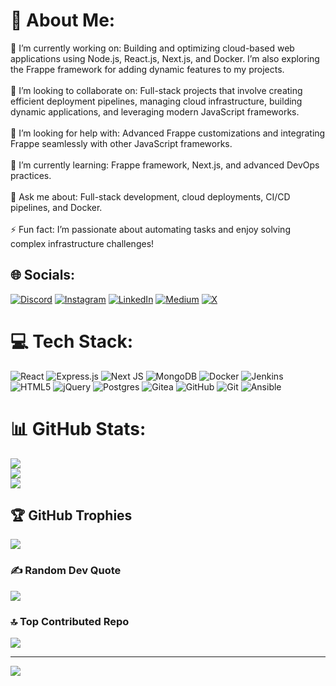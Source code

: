 # 💫 About Me:
🔭 I’m currently working on: Building and optimizing cloud-based web applications using Node.js, React.js, Next.js, and Docker. I’m also exploring the Frappe framework for adding dynamic features to my projects.<br><br>🤝 I’m looking to collaborate on: Full-stack projects that involve creating efficient deployment pipelines, managing cloud infrastructure, building dynamic applications, and leveraging modern JavaScript frameworks.<br><br>🤲 I’m looking for help with: Advanced Frappe customizations and integrating Frappe seamlessly with other JavaScript frameworks.<br><br>🌱 I’m currently learning: Frappe framework, Next.js, and advanced DevOps practices.<br><br>💬 Ask me about: Full-stack development, cloud deployments, CI/CD pipelines, and Docker.<br><br>⚡ Fun fact: I’m passionate about automating tasks and enjoy solving complex infrastructure challenges!


## 🌐 Socials:
[![Discord](https://img.shields.io/badge/Discord-%237289DA.svg?logo=discord&logoColor=white)](https://discord.gg/https://discord.com/users/1267093965992231038) [![Instagram](https://img.shields.io/badge/Instagram-%23E4405F.svg?logo=Instagram&logoColor=white)](https://instagram.com/avinash_boddeda) [![LinkedIn](https://img.shields.io/badge/LinkedIn-%230077B5.svg?logo=linkedin&logoColor=white)](https://linkedin.com/in/avinashboddeda) [![Medium](https://img.shields.io/badge/Medium-12100E?logo=medium&logoColor=white)](https://medium.com/@@ba5314) [![X](https://img.shields.io/badge/X-black.svg?logo=X&logoColor=white)](https://x.com/@jayasaiavinash) 

# 💻 Tech Stack:
![React](https://img.shields.io/badge/react-%2320232a.svg?style=for-the-badge&logo=react&logoColor=%2361DAFB) ![Express.js](https://img.shields.io/badge/express.js-%23404d59.svg?style=for-the-badge&logo=express&logoColor=%2361DAFB) ![Next JS](https://img.shields.io/badge/Next-black?style=for-the-badge&logo=next.js&logoColor=white) ![MongoDB](https://img.shields.io/badge/MongoDB-%234ea94b.svg?style=for-the-badge&logo=mongodb&logoColor=white) ![Docker](https://img.shields.io/badge/docker-%230db7ed.svg?style=for-the-badge&logo=docker&logoColor=white) ![Jenkins](https://img.shields.io/badge/jenkins-%232C5263.svg?style=for-the-badge&logo=jenkins&logoColor=white) ![HTML5](https://img.shields.io/badge/html5-%23E34F26.svg?style=for-the-badge&logo=html5&logoColor=white) ![jQuery](https://img.shields.io/badge/jquery-%230769AD.svg?style=for-the-badge&logo=jquery&logoColor=white) ![Postgres](https://img.shields.io/badge/postgres-%23316192.svg?style=for-the-badge&logo=postgresql&logoColor=white) ![Gitea](https://img.shields.io/badge/Gitea-34495E?style=for-the-badge&logo=gitea&logoColor=5D9425) ![GitHub](https://img.shields.io/badge/github-%23121011.svg?style=for-the-badge&logo=github&logoColor=white) ![Git](https://img.shields.io/badge/git-%23F05033.svg?style=for-the-badge&logo=git&logoColor=white) ![Ansible](https://img.shields.io/badge/ansible-%231A1918.svg?style=for-the-badge&logo=ansible&logoColor=white)
# 📊 GitHub Stats:
![](https://github-readme-stats.vercel.app/api?username=jayaboddeda&theme=dark&hide_border=true&include_all_commits=true&count_private=true)<br/>
![](https://github-readme-streak-stats.herokuapp.com/?user=jayaboddeda&theme=dark&hide_border=true)<br/>
![](https://github-readme-stats.vercel.app/api/top-langs/?username=jayaboddeda&theme=dark&hide_border=true&include_all_commits=true&count_private=true&layout=compact)

## 🏆 GitHub Trophies
![](https://github-profile-trophy.vercel.app/?username=jayaboddeda&theme=radical&no-frame=true&no-bg=true&margin-w=4)

### ✍️ Random Dev Quote
![](https://quotes-github-readme.vercel.app/api?type=horizontal&theme=light)

### 🔝 Top Contributed Repo
![](https://github-contributor-stats.vercel.app/api?username=jayaboddeda&limit=5&theme=dark&combine_all_yearly_contributions=true)

---
[![](https://visitcount.itsvg.in/api?id=jayaboddeda&icon=0&color=0)](https://visitcount.itsvg.in)

<!-- Proudly created with GPRM ( https://gprm.itsvg.in ) -->